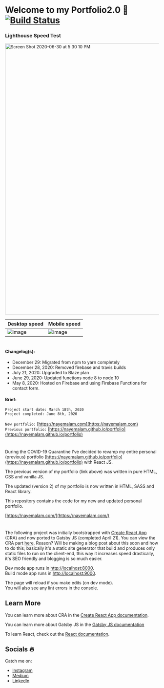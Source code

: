 # Welcome to my Portfolio2.0 🚀 [![Build Status](https://travis-ci.com/nayemalam/portfoliov2.svg?token=aYqsUyzyzydDXmyhz8yW&branch=master)](https://travis-ci.com/nayemalam/portfoliov2)

### Lighthouse Speed Test

<img width="887" alt="Screen Shot 2020-06-30 at 5 30 10 PM" src="https://user-images.githubusercontent.com/25883629/86179176-cb605d00-baf7-11ea-968b-e8c4af391d9b.png">

| Desktop speed                                                                                                  | Mobile speed                                                                                                   |
| -------------------------------------------------------------------------------------------------------------- | -------------------------------------------------------------------------------------------------------------- |
| ![image](https://user-images.githubusercontent.com/25883629/84351997-7c737780-ab8a-11ea-854b-ce542a2ca47e.png) | ![image](https://user-images.githubusercontent.com/25883629/84351937-5f3ea900-ab8a-11ea-94ad-9dd91e3468b4.png) |

#

#### Changelog(s):

- December 29: Migrated from npm to yarn completely
- December 28, 2020: Removed firebase and travis builds
- July 21, 2020: Upgraded to Blaze plan
- June 29, 2020: Updated functions node 8 to node 10
- May 8, 2020: Hosted on Firebase and using Firebase Functions for contact form.

#### Brief:

`Project start date: March 18th, 2020` <br/>
`Project completed: June 8th, 2020` <br/> <br/>
`New portfolio:` [https://nayemalam.com](https://nayemalam.com) <br/>
`Previous portfolio:` [https://nayemalam.github.io/portfolio](https://nayemalam.github.io/portfolio)

#

During the COVID-19 Quarantine I've decided to revamp my entire personal (previous) portfolio [https://nayemalam.github.io/portfolio](https://nayemalam.github.io/portfolio) with React JS.

The previous version of my portfolio (link above) was written in pure HTML, CSS and vanilla JS.

The updated (version 2) of my portfolio is now written in HTML, SASS and React library.

This repository contains the code for my new and updated personal portfolio.

[https://nayemalam.com/](https://nayemalam.com/)

#

The following project was initially bootstrapped with [Create React App](https://github.com/facebook/create-react-app) (CRA) and now ported to Gatsby JS (completed April 21). You can view the CRA part [here](https://github.com/nayemalam/portfoliov2/tree/cra-backup). Reason? Will be making a blog post about this soon and how to do this; basically it's a static site generator that build and produces only static files to run on the client-end, this way it increases speed drastically, it's SEO friendly and blogging is so much easier.

Dev mode app runs in [http://localhost:8000](http://localhost:8000). <br/>
Build mode app runs in [http://localhost:9000](http://localhost:9000).

The page will reload if you make edits (on dev mode). <br />
You will also see any lint errors in the console.

## Learn More

You can learn more about CRA in the [Create React App documentation](https://facebook.github.io/create-react-app/docs/getting-started).

You can learn more about Gatsby JS in the [Gatsby JS documentation](https://www.gatsbyjs.org/)

To learn React, check out the [React documentation](https://reactjs.org/).

## Socials 🔥

Catch me on:

- [Instagram](https://www.instagram.com/nayem_wizdom/)
- [Medium](https://medium.com/@nayemalam)
- [LinkedIn](https://www.linkedin.com/in/nayemalam/)

